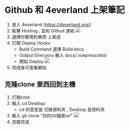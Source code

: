 # Github 和 4everland 上架筆記

1. 進入 4everland (https://4everland.org/)
2. 點擊 Hosting , 並和 Githud 連結
![](https://img-blog.csdnimg.cn/img_convert/6a597a3acaea027503bdbf96b4b38bce.png)
3. 選擇你要用的東西 上架過
4. 打開 Deploy Hooks 
    - Build Command 選擇 Bulid:docs
    - Output Direcyory 輸入 docs/.vuepress/dist/
    - 開始 Deploy 
    ![](https://cdn.discordapp.com/attachments/667331274527997968/952065262553792552/unknown.png)
5. 完成後可查看網站


##  克隆clone 東西回到主機

1. 打開cmd 
2. 輸入 cd Desktop
    + cd 的意思是 切換資料夾 , Desktop 是資料夾 
3. 輸入 git clone "你的Git檔案url" 
![](https://cdn.discordapp.com/attachments/667331274527997968/952071969363341332/unknown.png)
4. 克隆完成 


